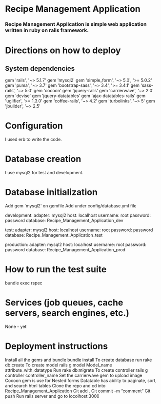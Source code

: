 # **Recipe Management Application**

### Recipe Management Application is simple web application written in ruby on rails framework.

# **Directions on how to deploy**

## **System dependencies**

gem 'rails', '~> 5.1.7'
gem 'mysql2'
gem 'simple_form', '~> 5.0', '>= 5.0.2'
gem 'puma', '~> 3.7'
gem 'bootstrap-sass', '~> 3.4', '>= 3.4.1'
gem 'sass-rails', '~> 5.0'
gem 'cocoon'
gem 'jquery-rails'
gem 'carrierwave', '~> 2.0'
gem 'devise'
gem 'jquery-datatables'
gem 'ajax-datatables-rails'
gem 'uglifier', '>= 1.3.0'
gem 'coffee-rails', '~> 4.2'
gem 'turbolinks', '~> 5'
gem 'jbuilder', '~> 2.5'

# **Configuration**

I used erb to write the code.

# **Database creation**

I use mysql2 for test and development.

# **Database initialization**

Add gem 'mysql2' on gemfile
Add under config/database.yml file

development:
  adapter: mysql2
  host: localhost
  username: root
  password: password
  database: Recipe_Management_Application_dev
 
test:
  adapter: mysql2
  host: localhost
  username: root
  password: password
  database: Recipe_Management_Application_test 

production:
  adapter: mysql2
  host: localhost
  username: root
  password: password
  database: Recipe_Management_Application_prod 

# **How to run the test suite**

bundle exec rspec

# **Services (job queues, cache servers, search engines, etc.)**

None - yet

# **Deployment instructions**

Install all the gems and bundle bundle install
 To create database run rake db:create
To create model rails g model Model_name attribute_with_datatype
Run rake db:migrate
To create controller rails g controller controller_name 
Set the carrierwave gem to upload image
Cocoon gem is use for Nested forms
Datatable has ability to paginate, sort, and search html tables
Clone the repo and cd into Recipe_Management_Application
Git add .
Git commit -m “comment”
Git push
Run rails server and go to locolhost:3000





